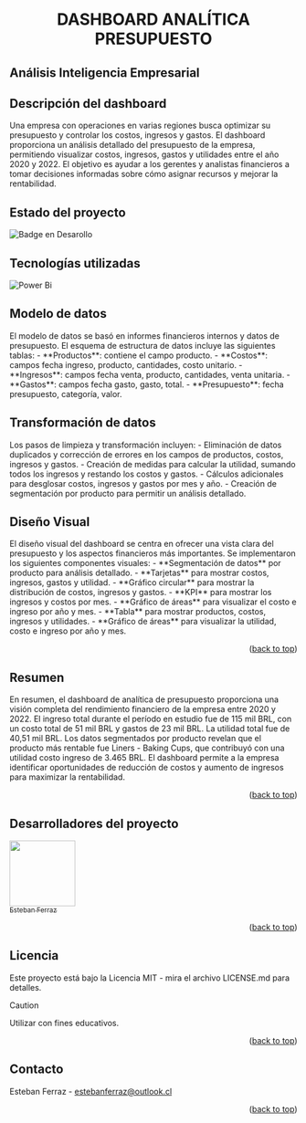
<h1 align="center"> DASHBOARD ANALÍTICA PRESUPUESTO</h1>
<h2>Análisis Inteligencia Empresarial</h2>

<h2>Descripción del dashboard</h2>
Una empresa con operaciones en varias regiones busca optimizar su presupuesto y controlar los costos, ingresos y gastos. El dashboard proporciona un análisis detallado del presupuesto de la empresa, permitiendo visualizar costos, ingresos, gastos y utilidades entre el año 2020 y 2022. El objetivo es ayudar a los gerentes y analistas financieros a tomar decisiones informadas sobre cómo asignar recursos y mejorar la rentabilidad.

<h2>Estado del proyecto</h2>

![Badge en Desarollo](https://img.shields.io/badge/STATUS-%20FINALIZADO-green)
> 

<h2>Tecnologías utilizadas</h2>

![Power Bi](https://img.shields.io/badge/power_bi-F2C811?style=for-the-badge&logo=powerbi&logoColor=black)


<h2>Modelo de datos</h2>
El modelo de datos se basó en informes financieros internos y datos de presupuesto. El esquema de estructura de datos incluye las siguientes tablas:
- **Productos**: contiene el campo producto.
- **Costos**: campos fecha ingreso, producto, cantidades, costo unitario.
- **Ingresos**: campos fecha venta, producto, cantidades, venta unitaria.
- **Gastos**: campos fecha gasto, gasto, total.
- **Presupuesto**: fecha presupuesto, categoría, valor.

<h2>Transformación de datos</h2>
Los pasos de limpieza y transformación incluyen:
- Eliminación de datos duplicados y corrección de errores en los campos de productos, costos, ingresos y gastos.
- Creación de medidas para calcular la utilidad, sumando todos los ingresos y restando los costos y gastos.
- Cálculos adicionales para desglosar costos, ingresos y gastos por mes y año.
- Creación de segmentación por producto para permitir un análisis detallado.

<h2>Diseño Visual</h2>
El diseño visual del dashboard se centra en ofrecer una vista clara del presupuesto y los aspectos financieros más importantes. Se implementaron los siguientes componentes visuales:
- **Segmentación de datos** por producto para análisis detallado.
- **Tarjetas** para mostrar costos, ingresos, gastos y utilidad.
- **Gráfico circular** para mostrar la distribución de costos, ingresos y gastos.
- **KPI** para mostrar los ingresos y costos por mes.
- **Gráfico de áreas** para visualizar el costo e ingreso por año y mes.
- **Tabla** para mostrar productos, costos, ingresos y utilidades.
- **Gráfico de áreas** para visualizar la utilidad, costo e ingreso por año y mes.

<p align="right">(<a href="#readme-top">back to top</a>)</p>

<h2>Resumen</h2>
En resumen, el dashboard de analítica de presupuesto proporciona una visión completa del rendimiento financiero de la empresa entre 2020 y 2022. El ingreso total durante el período en estudio fue de 115 mil BRL, con un costo total de 51 mil BRL y gastos de 23 mil BRL. La utilidad total fue de 40,51 mil BRL. Los datos segmentados por producto revelan que el producto más rentable fue Liners - Baking Cups, que contribuyó con una utilidad costo ingreso de 3.465 BRL. El dashboard permite a la empresa identificar oportunidades de reducción de costos y aumento de ingresos para maximizar la rentabilidad.

<p align="right">(<a href="#readme-top">back to top</a>)</p>

<h2>Desarrolladores del proyecto</h2>

[<img src="https://avatars.githubusercontent.com/u/125892411?v=4" width=115><br><sub>Esteban Ferraz</sub>](https://github.com/estebanferraz1)



<p align="right">(<a href="#readme-top">back to top</a>)</p>

<h2>Licencia</h2>

Este proyecto está bajo la Licencia MIT - mira el archivo LICENSE.md para detalles.

> [!CAUTION]
> 
> Utilizar con fines educativos.

<p align="right">(<a href="#readme-top">back to top</a>)</p>

<h2>Contacto</h2>

Esteban Ferraz - estebanferraz@outlook.cl

<p align="right">(<a href="#readme-top">back to top</a>)</p>